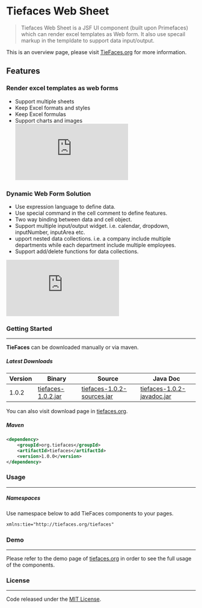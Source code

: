 # Tiefaces Web Sheet

> Tiefaces Web Sheet is a JSF UI component (built upon Primefaces) which can render excel templates as Web form. It also use specail markup in the templdate to support data input/output. 

This is an overview page, please visit [TieFaces.org](http://tiefaces.org) for more information.

## Features
### Render excel templates as web forms
  - Support multiple sheets
  - Keep Excel formats and styles
  - Keep Excel formulas
  - Support charts and images
![Render excel as web form](http://showcase-tiefaces.rhcloud.com/javax.faces.resource/img/websheet1.png.xhtml?ln=showcase)

### Dynamic Web Form Solution
- Use expression language to define data.
- Use special command in the cell comment to define features.
- Two way binding between data and cell object.
- Support multiple input/output widget. i.e. calendar, dropdown, inputNumber, inputArea etc.
- upport nested data collections. i.e. a company include multiple departments while each department include multiple employees.
- Support add/delete functions for data collections.

![Dynamic web solution](http://showcase-tiefaces.rhcloud.com/javax.faces.resource/img/websheet2.png.xhtml?ln=showcase)

### Getting Started
***

**TieFaces** can be downloaded manually or via maven.  

##### Latest Downloads
Version | Binary | Source | Java Doc 
------------ | -------------  | ------------- | -------------  
1.0.2 | [tiefaces-1.0.2.jar](http://central.maven.org/maven2/org/tiefaces/tiefaces/1.0.2/tiefaces-1.0.2.jar) | [tiefaces-1.0.2-sources.jar](http://central.maven.org/maven2/org/tiefaces/tiefaces/1.0.2/tiefaces-1.0.2-sources.jar) | [tiefaces-1.0.2-javadoc.jar](http://central.maven.org/maven2/org/tiefaces/tiefaces/1.0.2/tiefaces-1.0.2-javadoc.jar)

You can also visit download page in [tiefaces.org](http://www.tiefaces.org/).

##### Maven

```xml
<dependency>  
    <groupId>org.tiefaces</groupId>  
    <artifactId>tiefaces</artifactId>  
    <version>1.0.0</version>  
</dependency>  
```

### Usage
***

##### Namespaces

Use namespace below to add TieFaces components to your pages.

```xml
xmlns:tie="http://tiefaces.org/tiefaces"
```

### Demo
***
Please refer to the demo page of [tiefaces.org](http://tiefaces.org/) in order to see the full usage of the components. 

### License
***
Code released under the [MIT License](LICENSE).